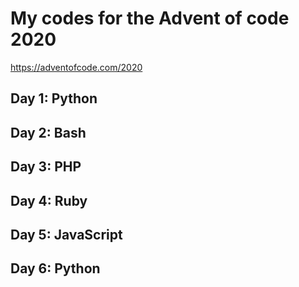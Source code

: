 # My codes for the Advent of code 2020
<https://adventofcode.com/2020>
## Day 1: Python
## Day 2: Bash
## Day 3: PHP
## Day 4: Ruby
## Day 5: JavaScript
## Day 6: Python
